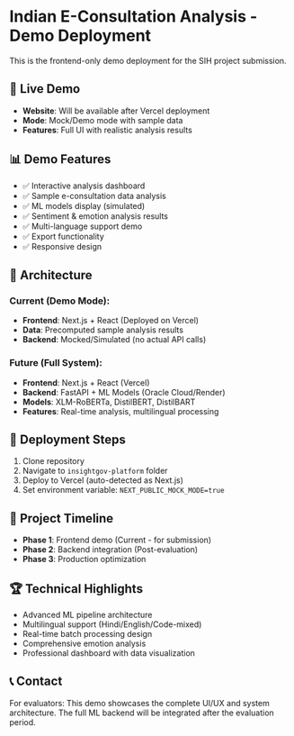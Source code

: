 # Indian E-Consultation Analysis - Demo Deployment

This is the frontend-only demo deployment for the SIH project submission.

## 🚀 Live Demo
- **Website**: Will be available after Vercel deployment
- **Mode**: Mock/Demo mode with sample data
- **Features**: Full UI with realistic analysis results

## 📊 Demo Features
- ✅ Interactive analysis dashboard
- ✅ Sample e-consultation data analysis
- ✅ ML models display (simulated)
- ✅ Sentiment & emotion analysis results
- ✅ Multi-language support demo
- ✅ Export functionality
- ✅ Responsive design

## 🔧 Architecture
### Current (Demo Mode):
- **Frontend**: Next.js + React (Deployed on Vercel)
- **Data**: Precomputed sample analysis results
- **Backend**: Mocked/Simulated (no actual API calls)

### Future (Full System):
- **Frontend**: Next.js + React (Vercel)
- **Backend**: FastAPI + ML Models (Oracle Cloud/Render)
- **Models**: XLM-RoBERTa, DistilBERT, DistilBART
- **Features**: Real-time analysis, multilingual processing

## 🎯 Deployment Steps
1. Clone repository
2. Navigate to `insightgov-platform` folder
3. Deploy to Vercel (auto-detected as Next.js)
4. Set environment variable: `NEXT_PUBLIC_MOCK_MODE=true`

## 📝 Project Timeline
- **Phase 1**: Frontend demo (Current - for submission)
- **Phase 2**: Backend integration (Post-evaluation)
- **Phase 3**: Production optimization

## 🏆 Technical Highlights
- Advanced ML pipeline architecture
- Multilingual support (Hindi/English/Code-mixed)
- Real-time batch processing design
- Comprehensive emotion analysis
- Professional dashboard with data visualization

## 📞 Contact
For evaluators: This demo showcases the complete UI/UX and system architecture. The full ML backend will be integrated after the evaluation period.